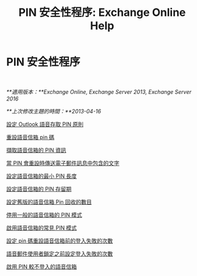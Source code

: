 ﻿---
title: 'PIN 安全性程序: Exchange Online Help'
TOCTitle: PIN 安全性程序
ms:assetid: 58e4b02e-dc99-46b8-a65d-d441bbfee8a9
ms:mtpsurl: https://technet.microsoft.com/zh-tw/library/JJ863110(v=EXCHG.150)
ms:contentKeyID: 50553988
ms.date: 05/23/2018
mtps_version: v=EXCHG.150
ms.translationtype: MT
---

# PIN 安全性程序

 

_**適用版本：**Exchange Online, Exchange Server 2013, Exchange Server 2016_

_**上次修改主題的時間：**2013-04-16_

[設定 Outlook 語音存取 PIN 原則](set-outlook-voice-access-pin-policies-exchange-2013-help.md)

[重設語音信箱 pin 碼](reset-a-voice-mail-pin-exchange-2013-help.md)

[擷取語音信箱的 PIN 資訊](retrieve-voice-mail-pin-information-exchange-2013-help.md)

[當 PIN 會重設時傳送電子郵件訊息中包含的文字](include-text-with-the-email-message-sent-when-a-pin-is-reset-exchange-2013-help.md)

[設定語音信箱的最小 PIN 長度](set-the-minimum-pin-length-for-voice-mail-exchange-2013-help.md)

[設定語音信箱的 PIN 存留期](set-the-pin-lifetime-for-voice-mail-exchange-2013-help.md)

[設定舊版的語音信箱 Pin 回收的數目](set-the-number-of-previous-voice-mail-pins-to-recycle-exchange-2013-help.md)

[停用一般的語音信箱的 PIN 模式](disable-common-pin-patterns-for-voice-mail-exchange-2013-help.md)

[啟用語音信箱的常見 PIN 模式](enable-common-pin-patterns-for-voice-mail-exchange-2013-help.md)

[設定 pin 碼重設語音信箱前的登入失敗的次數](set-the-number-of-sign-in-failures-before-a-voice-mail-pin-is-reset-exchange-2013-help.md)

[語音郵件使用者鎖定之前設定登入失敗的次數](set-the-number-of-sign-in-failures-before-a-voice-mail-user-is-locked-out-exchange-2013-help.md)

[啟用 PIN 較不登入的語音信箱](enable-pin-less-sign-ins-for-voice-mail-exchange-2013-help.md)

